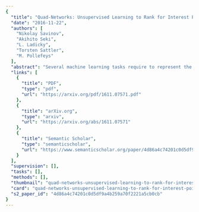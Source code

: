 ```yaml
---
{
  "title": "Quad-Networks: Unsupervised Learning to Rank for Interest Point Detection",
  "date": "2016-11-22",
  "authors": [
    "Nikolay Savinov",
    "Akihito Seki",
    "L. Ladicky",
    "Torsten Sattler",
    "M. Pollefeys"
  ],
  "abstract": "Several machine learning tasks require to represent the data using only a sparse set of interest points. An ideal detector is able to find the corresponding interest points even if the data undergo a transformation typical for a given domain. Since the task is of high practical interest in computer vision, many hand-crafted solutions were proposed. In this paper, we ask a fundamental question: can we learn such detectors from scratch? Since it is often unclear what points are interesting, human labelling cannot be used to find a truly unbiased solution. Therefore, the task requires an unsupervised formulation. We are the first to propose such a formulation: training a neural network to rank points in a transformation-invariant manner. Interest points are then extracted from the top/bottom quantiles of this ranking. We validate our approach on two tasks: standard RGB image interest point detection and challenging cross-modal interest point detection between RGB and depth images. We quantitatively show that our unsupervised method performs better or on-par with baselines.",
  "links": [
    {
      "title": "PDF",
      "type": "pdf",
      "url": "https://arxiv.org/pdf/1611.07571.pdf"
    },
    {
      "title": "arXiv.org",
      "type": "arxiv",
      "url": "https://arxiv.org/abs/1611.07571"
    },
    {
      "title": "Semantic Scholar",
      "type": "semanticscholar",
      "url": "https://www.semanticscholar.org/paper/4d86a4c74201c0d5df9a4b259a70f2221a5cb0cb"
    }
  ],
  "supervision": [],
  "tasks": [],
  "methods": [],
  "thumbnail": "quad-networks-unsupervised-learning-to-rank-for-interest-point-detection-thumb.jpg",
  "card": "quad-networks-unsupervised-learning-to-rank-for-interest-point-detection-card.jpg",
  "s2_paper_id": "4d86a4c74201c0d5df9a4b259a70f2221a5cb0cb"
}
---
```



